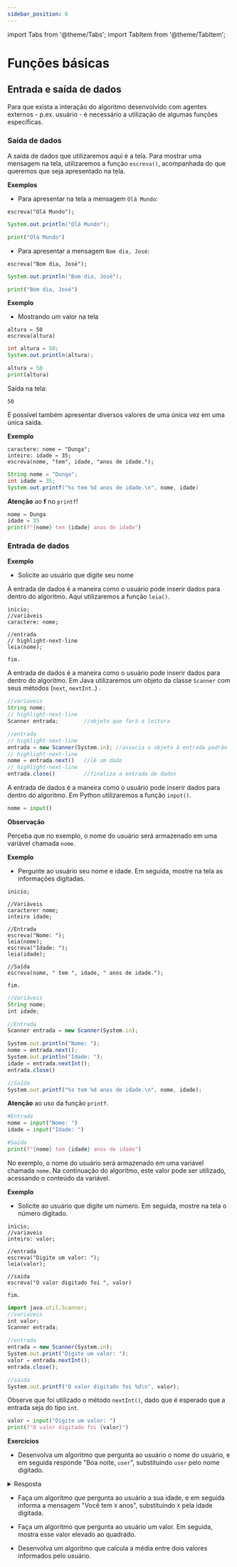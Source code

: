 ```yaml
---
sidebar_position: 6
---
```


import Tabs from '@theme/Tabs';
import TabItem from '@theme/TabItem';

# Funções básicas

## Entrada e saída de dados

Para que exista a interação do algoritmo desenvolvido com agentes externos - p.ex. usuário - é necessário a utilização de algumas funções específicas.

### Saída de dados

A saída de dados que utilizaremos aqui é a tela. Para mostrar uma mensagem na tela, utilizaremos a função `escreva()`, acompanhada do que queremos que seja apresentado na tela.


**Exemplos**  
- Para apresentar na tela a mensagem `Olá Mundo`:  


<Tabs groupId='language'>
  <TabItem value="portugol" label="Portugol" default>

  ```
  escreva("Olá Mundo");
  ```

  </TabItem>
  <TabItem value="java" label="Java">

  ```java
  System.out.println("Olá Mundo");
  ```

  </TabItem>
  <TabItem value="python" label="Python">

  ```python
  print("Olá Mundo")
  ```

  </TabItem>
</Tabs>


- Para apresentar a mensagem `Bom dia, José`:


<Tabs groupId="language">
  <TabItem value="portugol" label="Portugol" default>

  ```
  escreva("Bom dia, José");
  ```

  </TabItem>
  <TabItem value="java" label="Java">

  ```java
  System.out.println("Bom dia, José");
  ```

  </TabItem>
  <TabItem value="python" label="Python">

  ```python
  print("Bom dia, José")
  ```

  </TabItem>
</Tabs>


**Exemplo**
- Mostrando um valor na tela

<Tabs groupId="language">
  <TabItem value="portugol" label="Portugol" default>

  ```
  altura ← 50
  escreva(altura)
  ```

  </TabItem>
  <TabItem value="java" label="Java">

  ```java
  int altura = 50;
  System.out.println(altura);
  ```

  </TabItem>
  <TabItem value="python" label="Python">

  ```python
  altura = 50
  print(altura)
  ```

  </TabItem>
</Tabs>



Saída na tela:
```
50
```

É possível também apresentar diversos valores de uma única vez em uma única saída.

**Exemplo**  

<Tabs groupId="language">
  <TabItem value="portugol" label="Portugol" default>

  ```
  caractere: nome ← "Dunga";
  inteiro: idade ← 35;
  escreva(nome, "tem", idade, "anos de idade.");
  ```

  </TabItem>
  <TabItem value="java" label="Java">

  ```java
  String nome = "Dunga";
  int idade = 35;
  System.out.printf("%s tem %d anos de idade.\n", nome, idade)
  ```

  **Atenção** ao **f** no `printf`!

  </TabItem>
  <TabItem value="python" label="Python">

  ```python
  nome = Dunga
  idade = 35
  print(f"{nome} tem {idade} anos de idade")
  ```

  </TabItem>
</Tabs>


### Entrada de dados

**Exemplo**  
- Solicite ao usuário que digite seu nome

<Tabs groupId='language'>
  <TabItem value="portugol" label="Portugol" default>

  A entrada de dados é a maneira como o usuário pode inserir dados para dentro do algoritmo. Aqui utilizaremos a função `leia()`.

  ```parser
  inicio;
  //variáveis
  caractere: nome;

  //entrada
  // highlight-next-line
  leia(nome);

  fim.
  ```

  </TabItem>
  <TabItem value="java" label="Java">

  A entrada de dados é a maneira como o usuário pode inserir dados para dentro do algoritmo. Em Java utilizaremos um objeto da classe `Scanner` com seus métodos (`next`, `nextInt`..) .

  ```js
  //variaveis
  String nome;
  // highlight-next-line
  Scanner entrada;        //objeto que fará a leitura  

  //entrada
  // highlight-next-line
  entrada = new Scanner(System.in); //associa o objeto à entrada padrão
  // highlight-next-line
  nome = entrada.next()   //lê um dado
  // highlight-next-line
  entrada.close()         //finaliza a entrada de dados
  ```

  </TabItem>
  <TabItem value="python" label="Python">

  A entrada de dados é a maneira como o usuário pode inserir dados para dentro do algoritmo. Em Python utilizaremos a função `input()`. 

  ```python
  nome = input()
  ```

  </TabItem>
</Tabs>

**Observação**  

Perceba que no exemplo, o nome do usuário será armazenado em uma variável chamada `nome`.

**Exemplo**
- Pergunte ao usuário seu nome e idade. Em seguida, mostre na tela as informações digitadas.

<Tabs groupId="language">
  <TabItem value="portugol" label="Portugol" default>

  ```
  inicio;

  //Variáveis
  caracterer nome;
  inteiro idade;

  //Entrada
  escreva("Nome: ");
  leia(nome);
  escreva("Idade: ");
  leia(idade);

  //Saída
  escreva(nome, " tem ", idade, " anos de idade.");

  fim.
  ```

  </TabItem>
  <TabItem value="java" label="Java">

  ```js
  //Variáveis
  String nome;
  int idade;

  //Entrada
  Scanner entrada = new Scanner(System.in);

  System.out.println("Nome: ");
  nome = entrada.next();
  System.out.println("Idade: ");
  idade = entrada.nextInt();
  entrada.close()

  //Saída
  System.out.printf("%s tem %d anos de idade.\n", nome, idade);
  ```

  **Atenção** ao uso da função `printf`.

  </TabItem>
  <TabItem value="python" label="Python">

  ```python
  #Entrada
  nome = input("Nome: ")
  idade = input("Idade: ")

  #Saída
  print(f"{nome} tem {idade} anos de idade")
  ```

  </TabItem>
</Tabs>



No exemplo, o nome do usuário será armazenado em uma variável chamada `nome`. Na continuação do algoritmo, este valor pode ser utilizado, acessando o conteúdo da variável.

**Exemplo**  

- Solicite ao usuário que digite um número. Em seguida, mostre na tela o número digitado.

<Tabs groupId="language">
  <TabItem value="portugol" label="Portugol" default>

  ```
  inicio;
  //variaveis
  inteiro: valor;

  //entrada
  escreva("Digite um valor: ");
  leia(valor);

  //saida
  escreva("O valor digitado foi ", valor)

  fim.
  ```

  </TabItem>
  <TabItem value="java" label="Java">

  ```js
  import java.util.Scanner;
  //variaveis
  int valor;
  Scanner entrada;

  //entrada
  entrada = new Scanner(System.in);
  System.out.print("Digite um valor: ");
  valor = entrada.nextInt();
  entrada.close();

  //saida
  System.out.printf("O valor digitado foi %d\n", valor);
  ```

  Observe que foi utilizado o método `nextInt()`, dado que é esperado que a entrada seja do tipo `int`.

  </TabItem>
  <TabItem value="python" label="Python">

  ```python
  valor = input("Digite um valor: ")
  print(f"O valor digitado foi {valor}")
  ```

  </TabItem>
</Tabs>

**Exercícios**  
- Desenvolva um algoritmo que pergunta ao usuário o nome do usuário, e em seguida responde "Boa noite, `user`", substituindo `user` pelo nome digitado.

<details>
  <summary>Resposta</summary>
<Tabs groupId="language">
  <TabItem value="portugol" label="Portugol" default>

  ```
  inicio;
  //variaveis
  caractere: nome;

  //entrada
  escreva("Seu nome: ");
  leia(nome);

  //saida
  escreva("Boa noite, ", nome)

  fim.
  ```

  </TabItem>
  <TabItem value="java" label="Java">

  ```java
  import java.util.Scanner;
  //variaveis
  String nome;

  //entrada
  Scanner entrada = new Scanner(System.in);
  System.out.print("Seu nome: ");
  nome = entrada.next();
  entrada.close();

  //saida
  System.out.printf("Boa noite %s\n", nome);
  ```

  </TabItem>
  <TabItem value="python" label="Python">

  ```python
  #entrada
  nome = input("Seu nome: ")

  #saida
  print(f"Boa noite, {valor}")
  ```

  </TabItem>
</Tabs>
</details>

- Faça um algoritmo que pergunta ao usuário a sua idade, e em seguida informa a mensagem "Você tem `X` anos", substituindo `X` pela idade digitada.

- Faça um algoritmo que pergunta ao usuário um valor. Em seguida, mostra esse valor elevado ao quadrado.

- Desenvolva um algoritmo que calcula a média entre dois valores informados pelo usuário.
